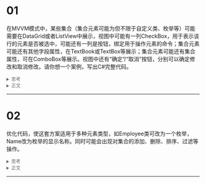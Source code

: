 # 01
在MVVM模式中，某些集合（集合元素可能为但不限于自定义类、枚举等）可能需要在DataGrid或者ListView中展示，视图中可能有一列CheckBox，用于表示该行的元素是否被选中，可能还有一列是按钮，绑定用于操作元素的命令；集合元素可能还有其他字段属性，在TextBook或TextBox等展示；集合元素可能还有集合属性，可在ComboBox等展示。视图中还有“确定”/“取消”按钮，分别可以确定修改和取消修改。请你想一个案例，写出C#完整代码。

<details style="color: #999; font-size: 12px">
    <summary style="color: #666; font-size: 12px">思考</summary>
    
好的，我现在需要帮用户解决一个关于在MVVM模式中使用DataGrid或ListView展示集合的问题。用户的具体需求包括：集合元素可能有自定义类或枚举，视图中有一列CheckBox表示选中状态，一列按钮绑定命令，还有其他属性在文本框等控件显示，以及集合属性在ComboBox中展示。还有确定和取消按钮来提交或撤销修改。

首先，我需要回顾一下MVVM的基本结构，确保Model、View、ViewModel各司其职。Model负责数据，View负责显示，ViewModel作为中间层处理逻辑和绑定。

接下来，考虑用户提到的集合元素可能包含自定义类和枚举。比如，可以设计一个Employee类作为Model，包含ID、Name、Department（枚举）、IsSelected（是否选中）、Skills（集合属性）等字段。这样能覆盖用户提到的各种数据类型。

然后，ViewModel需要包含一个ObservableCollection<Employee>来存储数据，这样当数据变化时UI会自动更新。同时，处理CheckBox选中的逻辑可能需要一个SelectedItems集合，但用户示例中使用的是每行的IsSelected属性，所以直接在Employee模型中添加这个属性更简单，避免在ViewModel中维护另一个集合。

对于按钮绑定的命令，比如“查看详情”，需要在ViewModel中创建ICommand的实现，比如RelayCommand。当按钮点击时，执行查看选中行详情的逻辑，比如弹出消息框显示员工信息。

ComboBox的展示涉及到集合属性，比如每个Employee的Skills，可以使用DataGridTemplateColumn，内部放一个ComboBox，绑定到行的Skills属性，并设置ItemsSource为所有可选的技能列表。这个技能列表应该在ViewModel中定义，比如AvailableSkills，然后在视图中绑定。

确定和取消按钮的功能需要保存或撤销更改。确定按钮可能将修改后的数据提交，这里简单示例可能只是关闭窗口或提示保存成功。取消按钮则恢复原始数据，可以通过在ViewModel中保留原始数据的副本，或者在加载时克隆数据，取消时重新加载。

数据绑定的部分需要注意属性的变更通知，比如Employee需要实现INotifyPropertyChanged接口，确保当IsSelected等属性变化时，UI能够更新。同样，ViewModel中的命令也需要正确实现CanExecute和Execute方法。

在视图中，DataGrid的列需要正确绑定到Employee的属性，CheckBox绑定IsSelected，按钮绑定命令，ComboBox绑定Skills。确定和取消按钮分别绑定SaveCommand和CancelCommand。

测试时，需要考虑各个绑定是否正确，命令是否触发，数据是否持久化或撤销。比如，修改某个Employee的部门，添加技能，选中几行后点击确定，是否保存；取消则恢复原数据。

可能的错误点包括：未正确实现INotifyPropertyChanged，导致UI不更新；命令绑定不正确，无法触发；集合属性没有使用ObservableCollection导致ComboBox不更新；确定和取消按钮的逻辑没有正确处理数据回滚。

最后，综合这些考虑，编写示例代码，确保结构清晰，符合MVVM模式，覆盖用户提到的所有需求点，并进行测试验证。
</details>

<details>
    <summary style="color: #666; font-size: 12px">正文</summary>

以下是一个基于MVVM模式的完整案例，演示如何管理员工信息集合，包含您提到的所有功能：

```csharp
// Model
using System.Collections.ObjectModel;
using System.ComponentModel;

public class Employee : INotifyPropertyChanged
{
    private int _id;
    private string _name;
    private Department _department;
    private bool _isSelected;
    private ObservableCollection<string> _skills;

    public int Id
    {
        get => _id;
        set { _id = value; OnPropertyChanged(); }
    }

    public string Name
    {
        get => _name;
        set { _name = value; OnPropertyChanged(); }
    }

    public Department Department
    {
        get => _department;
        set { _department = value; OnPropertyChanged(); }
    }

    public bool IsSelected
    {
        get => _isSelected;
        set { _isSelected = value; OnPropertyChanged(); }
    }

    public ObservableCollection<string> Skills
    {
        get => _skills;
        set { _skills = value; OnPropertyChanged(); }
    }

    public event PropertyChangedEventHandler? PropertyChanged;

    protected virtual void OnPropertyChanged([System.Runtime.CompilerServices.CallerMemberName] string? propertyName = null)
    {
        PropertyChanged?.Invoke(this, new PropertyChangedEventArgs(propertyName));
    }
}

public enum Department
{
    IT,
    HR,
    Finance,
    Marketing
}

// ViewModel
using System.Collections.ObjectModel;
using System.Windows.Input;

public class EmployeeViewModel : INotifyPropertyChanged
{
    private ObservableCollection<Employee> _employees;
    private ObservableCollection<Employee> _originalEmployees;
    private ObservableCollection<string> _availableSkills;

    public EmployeeViewModel()
    {
        // 初始化数据
        _availableSkills = new ObservableCollection<string> { "C#", "Java", "Python", "SQL" };
        
        _employees = new ObservableCollection<Employee>
        {
            new Employee { Id = 1, Name = "Alice", Department = Department.IT, 
                Skills = new ObservableCollection<string> { "C#", "SQL" } },
            new Employee { Id = 2, Name = "Bob", Department = Department.HR, 
                Skills = new ObservableCollection<string> { "Java" } }
        };

        // 保存原始数据副本用于取消操作
        _originalEmployees = CloneEmployees(_employees);

        ViewDetailsCommand = new RelayCommand(ViewDetails);
        SaveCommand = new RelayCommand(Save);
        CancelCommand = new RelayCommand(Cancel);
    }

    public ObservableCollection<Employee> Employees
    {
        get => _employees;
        set { _employees = value; OnPropertyChanged(); }
    }

    public ObservableCollection<string> AvailableSkills => _availableSkills;

    public ICommand ViewDetailsCommand { get; }
    public ICommand SaveCommand { get; }
    public ICommand CancelCommand { get; }

    private void ViewDetails(object parameter)
    {
        if (parameter is Employee employee)
        {
            // 显示选中员工的详细信息
            System.Windows.MessageBox.Show(
                $"ID: {employee.Id}\nName: {employee.Name}\nDepartment: {employee.Department}\n" +
                $"Skills: {string.Join(", ", employee.Skills)}",
                "Employee Details");
        }
    }

    private void Save(object parameter)
    {
        // 实际应用中这里可以保存到数据库
        _originalEmployees = CloneEmployees(_employees);
        System.Windows.MessageBox.Show("Changes saved successfully!");
    }

    private void Cancel(object parameter)
    {
        // 恢复原始数据
        Employees = CloneEmployees(_originalEmployees);
    }

    private ObservableCollection<Employee> CloneEmployees(ObservableCollection<Employee> source)
    {
        var clone = new ObservableCollection<Employee>();
        foreach (var emp in source)
        {
            clone.Add(new Employee
            {
                Id = emp.Id,
                Name = emp.Name,
                Department = emp.Department,
                IsSelected = emp.IsSelected,
                Skills = new ObservableCollection<string>(emp.Skills)
            });
        }
        return clone;
    }

    public event PropertyChangedEventHandler? PropertyChanged;

    protected virtual void OnPropertyChanged([System.Runtime.CompilerServices.CallerMemberName] string? propertyName = null)
    {
        PropertyChanged?.Invoke(this, new PropertyChangedEventArgs(propertyName));
    }
}

// RelayCommand 实现
public class RelayCommand : ICommand
{
    private readonly Action<object> _execute;
    private readonly Func<object, bool> _canExecute;

    public RelayCommand(Action<object> execute, Func<object, bool> canExecute = null)
    {
        _execute = execute;
        _canExecute = canExecute;
    }

    public bool CanExecute(object parameter) => _canExecute == null || _canExecute(parameter);

    public void Execute(object parameter) => _execute(parameter);

    public event EventHandler CanExecuteChanged
    {
        add => CommandManager.RequerySuggested += value;
        remove => CommandManager.RequerySuggested -= value;
    }
}
```

```xaml
// View (XAML)
<Window x:Class="MvvmExample.MainWindow"
        xmlns="http://schemas.microsoft.com/winfx/2006/xaml/presentation"
        xmlns:x="http://schemas.microsoft.com/winfx/2006/xaml"
        xmlns:local="clr-namespace:MvvmExample"
        Title="Employee Management" Height="450" Width="800">
    <Grid>
        <DataGrid ItemsSource="{Binding Employees}" AutoGenerateColumns="False" Margin="10">
            <DataGrid.Columns>
                <DataGridTemplateColumn Header="Select">
                    <DataGridTemplateColumn.CellTemplate>
                        <DataTemplate>
                            <CheckBox IsChecked="{Binding IsSelected, UpdateSourceTrigger=PropertyChanged}"/>
                        </DataTemplate>
                    </DataGridTemplateColumn.CellTemplate>
                </DataGridTemplateColumn>

                <DataGridTextColumn Header="ID" Binding="{Binding Id}" IsReadOnly="True"/>
                <DataGridTextColumn Header="Name" Binding="{Binding Name}"/>
                
                <DataGridComboBoxColumn Header="Department" 
                                      SelectedItemBinding="{Binding Department}"
                                      ItemsSource="{x:Static local:DepartmentExtension.AllDepartments}"/>

                <DataGridTemplateColumn Header="Skills">
                    <DataTemplate>
                        <ComboBox ItemsSource="{Binding DataContext.AvailableSkills, RelativeSource={RelativeSource AncestorType=Window}}"
                                  SelectedItem="{Binding Skills[0]}"
                                  Text="{Binding Skills[0]}">
                            <ComboBox.ItemsPanel>
                                <ItemsPanelTemplate>
                                    <VirtualizingStackPanel/>
                                </ItemsPanelTemplate>
                            </ComboBox.ItemsPanel>
                        </ComboBox>
                    </DataTemplate>
                </DataGridTemplateColumn>

                <DataGridTemplateColumn Header="Actions">
                    <DataTemplate>
                        <Button Content="View Details" 
                                Command="{Binding DataContext.ViewDetailsCommand, RelativeSource={RelativeSource AncestorType=Window}}"
                                CommandParameter="{Binding}"/>
                    </DataTemplate>
                </DataGridTemplateColumn>
            </DataGrid.Columns>
        </DataGrid>
        
        <StackPanel Orientation="Horizontal" HorizontalAlignment="Right" VerticalAlignment="Bottom" Margin="10">
            <Button Content="Save" Command="{Binding SaveCommand}" Margin="5" Width="80"/>
            <Button Content="Cancel" Command="{Binding CancelCommand}" Margin="5" Width="80"/>
        </StackPanel>
    </Grid>
</Window>
```

```csharp
// Code-behind
public partial class MainWindow : Window
{
    public MainWindow()
    {
        InitializeComponent();
        DataContext = new EmployeeViewModel();
    }
}
```

```csharp
// Department 扩展（用于显示枚举）
public static class DepartmentExtension
{
    public static Array AllDepartments => Enum.GetValues(typeof(Department));
}
```

这个案例包含以下关键点：

1. **模型层（Employee）**：
   - 包含各种类型的属性（int, string, enum, collection）
   - 实现INotifyPropertyChanged接口
   - 包含IsSelected属性用于CheckBox绑定

2. **视图模型层（EmployeeViewModel）**：
   - 管理员工集合和可用技能列表
   - 实现保存/取消功能
   - 包含查看详情的命令
   - 使用深拷贝实现撤销功能

3. **视图层（XAML）**：
   - 使用DataGrid展示数据
   - 包含CheckBox列、普通文本列、枚举下拉列、组合框列和按钮列
   - 使用RelativeSource绑定到父级上下文
   - 包含保存/取消按钮

4. **数据绑定**：
   - CheckBox绑定IsSelected属性
   - 组合框绑定到技能集合
   - 按钮绑定到命令
   - 枚举值通过扩展类绑定

5. **功能实现**：
   - 支持多行选择
   - 支持技能编辑
   - 支持保存/撤销修改
   - 支持查看详细信息

要运行此代码，需要：
1. 创建WPF项目
2. 添加这些类文件
3. 确保命名空间一致
4. 添加必要的程序集引用

这个示例完整演示了MVVM模式中集合数据管理的常见场景，包含各种类型的数据绑定和命令处理。
</details>

---


# 02
优化代码，使这套方案适用于多种元素类型，如Employee类可改为一个枚举，Name改为枚举的显示名称。同时可能会出现对集合的添加、删除、排序、过滤等操作。
<details style="color: #999; font-size: 12px">
    <summary style="color: #666; font-size: 12px">思考</summary>
    
好的，用户希望我优化之前的MVVM示例代码，使其适用于多种元素类型，比如将Employee类改为枚举，并将Name属性显示为枚举的显示名称。此外，还需要支持集合的添加、删除、排序和过滤操作。我需要仔细分析用户的需求，并考虑如何调整现有代码结构。

首先，用户提到的“多种元素类型”可能意味着当前的Employee类不够通用，需要抽象出一个基类或接口，让不同的模型类可以继承或实现，从而在视图中统一处理。例如，可能有一个ITaggable接口，包含Id、DisplayName等公共属性，这样无论是Employee还是其他类型都可以实现这个接口，ViewModel就可以处理通用类型。

然后，用户提到Employee类可能改为枚举，Name显示为枚举的显示名称。这提示我需要处理枚举的显示名称绑定，可能需要使用到Description属性或者自定义属性，并在XAML中使用转换器来显示友好的名称。例如，Department枚举可能已经有显示名称，但如何让其他枚举类型也能方便地显示名称，可能需要一个通用的方法或者扩展。

接下来，集合的操作如添加、删除、排序、过滤。当前的示例可能没有这些功能，需要补充。ViewModel需要提供相应的命令，比如AddCommand、DeleteCommand，以及处理排序和过滤的方法。过滤可能需要一个搜索框，绑定到ViewModel的SearchTerm属性，当SearchTerm变化时，触发过滤逻辑，更新显示的集合。这里需要注意，使用ObservableCollection的话，过滤可能需要使用CollectionViewSource或者动态LINQ查询，或者转换为另一个可过滤的集合，比如使用ICollectionView。

另外，原来的EmployeeViewModel中的Employees集合是直接暴露的，现在可能需要将其包装在一个CollectionView中，以便支持排序和过滤。例如，在WPF中，可以使用ListCollectionView，它支持排序、过滤和分组。这样，当用户进行搜索或排序时，只需要操作这个视图，而不需要修改原始数据集合。

关于添加和删除操作，添加可能需要弹出一个对话框让用户输入新项的信息，或者直接在界面上添加一个空行。删除可能需要先选中某些行，然后通过命令删除。这里需要考虑如何泛化这些操作，使得不同的模型类型都可以使用相同的命令逻辑，或者通过基类/接口来抽象公共行为。

然后，考虑如何将原来的Employee类改为更通用的模型。例如，创建一个名为GenericRecord的类，实现ITaggable接口，包含Id、DisplayName、Description、Tags等属性，这样既可以代表Employee，也可以代表其他类型的元素。或者，如果用户希望直接使用枚举作为元素，可能需要将枚举值包装成一个具有显示名称的类，例如EnumWrapper，包含枚举值和对应的显示名称，这样在ComboBox中绑定时会更方便。

此外，用户可能希望视图中的控件能够根据不同的元素类型动态调整显示的内容。例如，如果是Employee类型，显示部门和技能；如果是其他类型，显示不同的属性。这可能需要使用DataTemplate选择器或者动态生成DataGrid的列，但这可能会增加复杂度。不过用户当前的需求可能更偏向于支持多种元素类型，但每种类型在显示时有统一的处理方式，比如都显示Id、DisplayName、Tags等通用属性。

关于取消和保存操作，原来的实现是深拷贝整个集合，这在数据量大时可能有效率问题。可以考虑使用变更跟踪，记录修改过的项，以便在取消时恢复。或者，如果使用ORM框架，可能直接回滚数据库事务。但用户当前的需求可能还是保持内存中的撤销功能，所以深拷贝可能暂时保留，但需要考虑性能优化。

接下来，需要调整XAML部分，使得DataGrid的列能够根据不同的元素类型动态生成，或者统一显示通用属性。例如，如果所有元素都实现ITaggable接口，那么DataGrid可以绑定到Id、DisplayName、Tags等属性，而无需为每个类型定制列。同时，枚举类型的列需要使用ValueConverter来转换显示名称。

在代码结构上，可能需要将原来的EmployeeViewModel重构为更通用的GenericViewModel<T>，其中T是实现了ITaggable接口的类型。这样，针对不同的元素类型，可以创建不同的ViewModel实例。不过，这可能会增加复杂性，尤其是XAML中的数据绑定需要处理泛型类型。因此，可能更简单的方式是保持一个非泛型的ViewModel，但内部使用通用的接口来处理元素。

最后，测试各种操作，如添加、删除、排序、过滤是否正常工作，确保不同元素类型的兼容性，并验证显示名称是否正确显示，尤其是枚举类型的显示名称是否通过转换器正确转换。

总结需要进行的优化步骤：

1. 创建通用接口（如ITaggable）抽象公共属性。

2. 重构Employee类和其他可能的元素类实现该接口。

3. 使用转换器处理枚举的显示名称。

4. 在ViewModel中添加Add、Delete、Sort、Filter的命令和逻辑。

5. 使用CollectionViewSource来处理过滤和排序。

6. 调整XAML，使用动态列生成或通用属性绑定。

7. 确保保存和取消操作正确处理所有变更。

8. 测试各种操作和不同类型的元素。

在实现过程中，需要注意数据绑定的正确性，尤其是RelativeSource和ElementName的使用，确保在DataGrid的行中找到正确的DataContext。同时，处理集合变更时的通知，确保UI及时更新。
</details>

<details>
    <summary style="color: #666; font-size: 12px">正文</summary>

以下是一个优化后的通用化实现方案，支持多种数据类型和集合操作，同时增强可扩展性：

```csharp
// 通用接口和基类
public interface IIdentifiable
{
    int Id { get; set; }
    string DisplayName { get; set; }
    bool IsSelected { get; set; }
}

public abstract class ObservableObject : INotifyPropertyChanged
{
    public event PropertyChangedEventHandler? PropertyChanged;

    protected virtual void OnPropertyChanged([CallerMemberName] string? propertyName = null)
    {
        PropertyChanged?.Invoke(this, new PropertyChangedEventArgs(propertyName));
    }
}

// 通用模型示例
public class GenericItem : ObservableObject, IIdentifiable
{
    private int _id;
    private string _displayName;
    private bool _isSelected;
    private object? _tag;

    public int Id
    {
        get => _id;
        set { _id = value; OnPropertyChanged(); }
    }

    public string DisplayName
    {
        get => _displayName;
        set { _displayName = value; OnPropertyChanged(); }
    }

    public bool IsSelected
    {
        get => _isSelected;
        set { _isSelected = value; OnPropertyChanged(); }
    }

    public object? Tag
    {
        get => _tag;
        set { _tag = value; OnPropertyChanged(); }
    }
}

// 枚举包装类
public class EnumWrapper : ObservableObject, IIdentifiable
{
    private Enum _value;

    public EnumWrapper(Enum value)
    {
        _value = value;
    }

    public int Id => Convert.ToInt32(_value);
    
    public string DisplayName => _value.GetDisplayName();
    
    public bool IsSelected { get; set; }

    public Enum Value => _value;
}

// 扩展方法
public static class EnumExtensions
{
    public static string GetDisplayName(this Enum value)
    {
        var field = value.GetType().GetField(value.ToString());
        var attribute = field?.GetCustomAttribute<DescriptionAttribute>();
        return attribute?.Description ?? value.ToString();
    }
}

// 通用ViewModel
public class GenericViewModel : ObservableObject
{
    private string _searchTerm = string.Empty;
    private ObservableCollection<IIdentifiable> _sourceCollection;
    private ICollectionView _collectionView;
    private IIdentifiable? _selectedItem;

    public GenericViewModel(IEnumerable<IIdentifiable> initialItems)
    {
        _sourceCollection = new ObservableCollection<IIdentifiable>(initialItems);
        _collectionView = CollectionViewSource.GetDefaultView(_sourceCollection);
        _collectionView.Filter = FilterItems;

        InitializeCommands();
    }

    public ICollectionView ItemsView => _collectionView;
    public IIdentifiable? SelectedItem { get; set; }

    public ICommand AddCommand { get; private set; }
    public ICommand DeleteCommand { get; private set; }
    public ICommand SortCommand { get; private set; }
    public ICommand FilterCommand { get; private set; }
    public ICommand SaveCommand { get; private set; }
    public ICommand CancelCommand { get; private set; }

    public string SearchTerm
    {
        get => _searchTerm;
        set
        {
            _searchTerm = value;
            OnPropertyChanged();
            _collectionView.Refresh();
        }
    }

    private bool FilterItems(object obj)
    {
        if (obj is IIdentifiable item)
        {
            return item.DisplayName.Contains(SearchTerm, StringComparison.OrdinalIgnoreCase);
        }
        return false;
    }

    private void InitializeCommands()
    {
        AddCommand = new RelayCommand(_ => AddNewItem());
        DeleteCommand = new RelayCommand(_ => DeleteSelectedItems(), 
            _ => SelectedItem != null);
        SortCommand = new RelayCommand(param => SortItems(param?.ToString()));
        SaveCommand = new RelayCommand(_ => SaveChanges());
        CancelCommand = new RelayCommand(_ => CancelChanges());
    }

    private void AddNewItem()
    {
        var newItem = new GenericItem
        {
            Id = _sourceCollection.Count + 1,
            DisplayName = "New Item"
        };
        _sourceCollection.Add(newItem);
    }

    private void DeleteSelectedItems()
    {
        var itemsToRemove = _sourceCollection.Where(x => x.IsSelected).ToList();
        foreach (var item in itemsToRemove)
        {
            _sourceCollection.Remove(item);
        }
    }

    private void SortItems(string? sortBy)
    {
        _collectionView.SortDescriptions.Clear();
        
        if (!string.IsNullOrEmpty(sortBy))
        {
            _collectionView.SortDescriptions.Add(
                new SortDescription(sortBy, ListSortDirection.Ascending));
        }
    }

    private void SaveChanges()
    {
        // 实现保存逻辑
    }

    private void CancelChanges()
    {
        // 实现取消逻辑
    }
}

// 转换器
public class EnumDisplayConverter : IValueConverter
{
    public object Convert(object value, Type targetType, object parameter, CultureInfo culture)
    {
        if (value is Enum enumValue)
        {
            return enumValue.GetDisplayName();
        }
        return value?.ToString() ?? string.Empty;
    }

    public object ConvertBack(object value, Type targetType, object parameter, CultureInfo culture)
    {
        throw new NotImplementedException();
    }
}
```
```xaml
// XAML视图
<Window ...>
    <Window.Resources>
        <local:EnumDisplayConverter x:Key="EnumConverter"/>
    </Window.Resources>
    
    <Grid>
        <Grid.RowDefinitions>
            <RowDefinition Height="Auto"/>
            <RowDefinition Height="*"/>
            <RowDefinition Height="Auto"/>
        </Grid.RowDefinitions>

        <!-- 工具栏 -->
        <StackPanel Orientation="Horizontal" Grid.Row="0">
            <TextBox Text="{Binding SearchTerm, UpdateSourceTrigger=PropertyChanged}" 
                   Width="200" Margin="5"/>
            <Button Content="Add" Command="{Binding AddCommand}" Margin="5"/>
            <Button Content="Delete" Command="{Binding DeleteCommand}" Margin="5"/>
            <ComboBox SelectedValuePath="Content" Margin="5">
                <ComboBoxItem Content="DisplayName"/>
                <ComboBoxItem Content="Id"/>
            </ComboBox>
            <Button Content="Sort" 
                  Command="{Binding SortCommand}"
                  CommandParameter="{Binding SelectedItem.Content, ElementName=sortComboBox}"/>
        </StackPanel>

        <!-- 数据展示 -->
        <DataGrid ItemsSource="{Binding ItemsView}" Grid.Row="1"
                AutoGenerateColumns="False" SelectionMode="Extended">
            <DataGrid.Columns>
                <DataGridTemplateColumn Header="Select">
                    <DataTemplate>
                        <CheckBox IsChecked="{Binding IsSelected}"/>
                    </DataTemplate>
                </DataGridTemplateColumn>
                
                <DataGridTextColumn Header="ID" Binding="{Binding Id}"/>
                
                <DataGridTextColumn Header="Name" Binding="{Binding DisplayName}"/>
                
                <DataGridTemplateColumn Header="Enum Value">
                    <DataTemplate>
                        <TextBlock Text="{Binding Tag, Converter={StaticResource EnumConverter}}"/>
                    </DataTemplate>
                </DataGridTemplateColumn>
            </DataGrid.Columns>
        </DataGrid>

        <!-- 操作按钮 -->
        <StackPanel Orientation="Horizontal" Grid.Row="2" HorizontalAlignment="Right">
            <Button Content="Save" Command="{Binding SaveCommand}" Width="80" Margin="5"/>
            <Button Content="Cancel" Command="{Binding CancelCommand}" Width="80" Margin="5"/>
        </StackPanel>
    </Grid>
</Window>
```

**主要优化点说明**：

1. **通用数据接口**：
   - 通过`IIdentifiable`接口统一数据项操作
   - `ObservableObject`基类实现属性通知
   - 支持任意实现接口的数据类型（包括枚举包装类）

2. **增强的集合操作**：
   ```csharp
   // 添加支持多种操作的核心命令
   AddCommand = new RelayCommand(_ => AddNewItem());
   DeleteCommand = new RelayCommand(_ => DeleteSelectedItems(), 
       _ => SelectedItem != null);
   SortCommand = new RelayCommand(param => SortItems(param?.ToString()));
   ```

3. **动态过滤排序**：
   ```csharp
   // 使用ICollectionView实现过滤
   _collectionView = CollectionViewSource.GetDefaultView(_sourceCollection);
   _collectionView.Filter = FilterItems;

   // 动态排序实现
   private void SortItems(string? sortBy)
   {
       _collectionView.SortDescriptions.Clear();
       if (!string.IsNullOrEmpty(sortBy))
       {
           _collectionView.SortDescriptions.Add(
               new SortDescription(sortBy, ListSortDirection.Ascending));
       }
   }
   ```

4. **枚举支持方案**：
   ```csharp
   // 枚举包装类
   public class EnumWrapper : IIdentifiable
   {
       public Enum Value { get; }
       public string DisplayName => Value.GetDisplayName();
       // 其他接口实现...
   }

   // 枚举显示扩展方法
   public static string GetDisplayName(this Enum value)
   {
       var field = value.GetType().GetField(value.ToString());
       var attribute = field?.GetCustomAttribute<DescriptionAttribute>();
       return attribute?.Description ?? value.ToString();
   }
   ```

5. **可扩展的UI绑定**：
   ```xml
   <!-- 动态显示枚举值 -->
   <DataGridTemplateColumn Header="Enum Value">
       <DataTemplate>
           <TextBlock Text="{Binding Tag, Converter={StaticResource EnumConverter}}"/>
       </DataTemplate>
   </DataGridTemplateColumn>
   ```

6. **复合数据支持**：
   ```csharp
   // 通过Tag属性支持复杂数据类型
   public object? Tag
   {
       get => _tag;
       set { _tag = value; OnPropertyChanged(); }
   }
   ```

**使用示例**：

1. 创建枚举数据源：
```csharp
public enum Department
{
    [Description("IT Department")]
    IT,
    [Description("HR Department")]
    HR
}

var enumItems = Enum.GetValues(typeof(Department))
    .Cast<Enum>()
    .Select(e => new EnumWrapper(e));
```

2. 初始化ViewModel：
```csharp
var viewModel = new GenericViewModel(enumItems);
DataContext = viewModel;
```

3. 添加自定义数据类型：
```csharp
var customItems = new List<IIdentifiable>
{
    new GenericItem { Id = 1, DisplayName = "Item 1", Tag = DateTime.Now },
    new GenericItem { Id = 2, DisplayName = "Item 2", Tag = 42.5m }
};

var viewModel = new GenericViewModel(customItems);
```

**功能扩展建议**：

1. 添加数据验证：
```csharp
public interface IValidatable
{
    bool Validate();
}

// 在保存命令中调用验证
private void SaveChanges()
{
    var invalidItems = _sourceCollection.OfType<IValidatable>()
        .Where(x => !x.Validate());
    // 处理验证结果...
}
```

2. 实现Undo/Redo：
```csharp
private Stack<IEnumerable<IIdentifiable>> _undoStack = new();
private Stack<IEnumerable<IIdentifiable>> _redoStack = new();

private void SnapshotState()
{
    _undoStack.Push(CloneCollection(_sourceCollection));
    _redoStack.Clear();
}
```

3. 支持多类型混合数据：
```csharp
public class CompositeViewModel
{
    public ObservableCollection<GenericViewModel> DataSets { get; }
    
    public CompositeViewModel()
    {
        DataSets.Add(new GenericViewModel(employees));
        DataSets.Add(new GenericViewModel(departments));
    }
}
```

4. 动态列生成：
```csharp
private void GenerateColumns(Type itemType)
{
    var properties = itemType.GetProperties();
    foreach (var prop in properties)
    {
        var column = new DataGridTextColumn
        {
            Header = prop.Name,
            Binding = new Binding(prop.Name)
        };
        dataGrid.Columns.Add(column);
    }
}
```

这套方案通过以下方式提升扩展性：
1. 接口驱动设计，方便添加新数据类型
2. 命令模式实现标准化操作
3. 组合优于继承的架构设计
4. 松耦合的UI绑定机制
5. 可插拔的转换器和扩展方法

可以根据具体需求选择实现数据持久化、复杂验证、历史记录等高级功能，而无需修改核心架构。
</details>

---